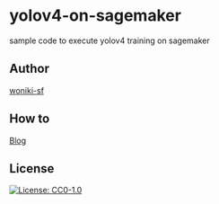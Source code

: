 # yolov4-on-sagemaker
sample code to execute yolov4 training on sagemaker

## Author
[woniki-sf](https://github.com/woniki-sf)

## How to
[Blog](https://engineers.safie.link/)

## License
[![License: CC0-1.0](https://img.shields.io/badge/License-CC0%201.0-lightgrey.svg)](http://creativecommons.org/publicdomain/zero/1.0/)
